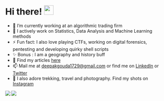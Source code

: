 # Hi there! <img src="https://raw.githubusercontent.com/MartinHeinz/MartinHeinz/master/wave.gif" width="30px">

- 🔭 I’m currently working at an algorithmic trading firm
- 🌱 I actively work on Statistics, Data Analysis and Machine Learning methods
- ⚡ Fun fact: I also love playing CTFs, working on digital forensics, pentesting and developing quirky shell scripts
- ✨ Bonus : I am a geography and history buff
- 💬 Find my articles [here](https://deepakgouda.netlify.app)
- 📫 Mail me at [deepakgouda1729@gmail.com](mailto:deepakgouda1729@gmail.com) or find me on [LinkedIn](https://www.linkedin.com/in/deepakgouda/) or [Twitter](https://twitter.com/deepakgouda_)
- 💝 I also adore trekking, travel and photography. Find my shots on [Instagram](https://www.instagram.com/deepak.gouda_/)

<a href="https://github.com/deepakgouda/BlockEval">
  <img align="left" src="https://github-readme-stats.vercel.app/api/pin/?username=deepakgouda&repo=BlockEval&title_color=ffffff&text_color=c9cacc&icon_color=2bbc8a&bg_color=1d1f21" />
</a>

<a href="https://github.com/deepakgouda/StockPricePrediction">
  <img align="left" src="https://github-readme-stats.vercel.app/api/pin/?username=deepakgouda&repo=StockPricePrediction&title_color=ffffff&text_color=c9cacc&icon_color=2bbc8a&bg_color=1d1f21" />
</a>
